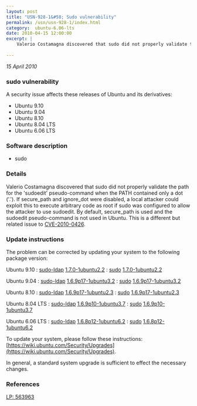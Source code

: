 ```yaml
---
layout: post
title: "USN-928-1&#58; Sudo vulnerability"
permalink: /usn/usn-928-1/index.html
category:  ubuntu-6.06-lts
date: 2010-04-15 12:00:00
excerpt: |
    Valerio Costamagna discovered that sudo did not properly validate the path for the &#39;sudoedit&#39; pseudo-command when the PATH contained only a dot (&#39;.&#39;). If secure_path and ignore_dot were disabled, a local attacker could exploit this to execute arbitrary code as root if sudo was configured to allow the attacker to use sudoedit. By default, secure_path is used and the sudoedit pseudo-command is not used in Ubuntu. This is a different but related issue to [CVE-2010-0426](http://people.ubuntu.com/~ubuntu-security/cve/CVE-2010-0426). 
    
--- 
```

 
 

*15 April 2010*

### sudo vulnerability

A security issue affects these releases of Ubuntu and its derivatives:

* Ubuntu 9.10
* Ubuntu 9.04
* Ubuntu 8.10
* Ubuntu 8.04 LTS
* Ubuntu 6.06 LTS

### Software description

* sudo 

### Details

Valerio Costamagna discovered that sudo did not properly validate the path for the &#39;sudoedit&#39; pseudo-command when the PATH contained only a dot (&#39;.&#39;). If secure_path and ignore_dot were disabled, a local attacker could exploit this to execute arbitrary code as root if sudo was configured to allow the attacker to use sudoedit. By default, secure_path is used and the sudoedit pseudo-command is not used in Ubuntu. This is a different but related issue to [CVE-2010-0426](http://people.ubuntu.com/~ubuntu-security/cve/CVE-2010-0426). 

### Update instructions

The problem can be corrected by updating your system to the following package version:

Ubuntu 9.10
 : [sudo-ldap](https://launchpad.net/ubuntu/+source/sudo) <span> [1.7.0-1ubuntu2.2](https://launchpad.net/ubuntu/+source/sudo/1.7.0-1ubuntu2.2) </span> 
 : [sudo](https://launchpad.net/ubuntu/+source/sudo) <span> [1.7.0-1ubuntu2.2](https://launchpad.net/ubuntu/+source/sudo/1.7.0-1ubuntu2.2) </span> 

Ubuntu 9.04
 : [sudo-ldap](https://launchpad.net/ubuntu/+source/sudo) <span> [1.6.9p17-1ubuntu3.2](https://launchpad.net/ubuntu/+source/sudo/1.6.9p17-1ubuntu3.2) </span> 
 : [sudo](https://launchpad.net/ubuntu/+source/sudo) <span> [1.6.9p17-1ubuntu3.2](https://launchpad.net/ubuntu/+source/sudo/1.6.9p17-1ubuntu3.2) </span> 

Ubuntu 8.10
 : [sudo-ldap](https://launchpad.net/ubuntu/+source/sudo) <span> [1.6.9p17-1ubuntu2.3](https://launchpad.net/ubuntu/+source/sudo/1.6.9p17-1ubuntu2.3) </span> 
 : [sudo](https://launchpad.net/ubuntu/+source/sudo) <span> [1.6.9p17-1ubuntu2.3](https://launchpad.net/ubuntu/+source/sudo/1.6.9p17-1ubuntu2.3) </span> 

Ubuntu 8.04 LTS
 : [sudo-ldap](https://launchpad.net/ubuntu/+source/sudo) <span> [1.6.9p10-1ubuntu3.7](https://launchpad.net/ubuntu/+source/sudo/1.6.9p10-1ubuntu3.7) </span> 
 : [sudo](https://launchpad.net/ubuntu/+source/sudo) <span> [1.6.9p10-1ubuntu3.7](https://launchpad.net/ubuntu/+source/sudo/1.6.9p10-1ubuntu3.7) </span> 

Ubuntu 6.06 LTS
 : [sudo-ldap](https://launchpad.net/ubuntu/+source/sudo) <span> [1.6.8p12-1ubuntu6.2](https://launchpad.net/ubuntu/+source/sudo/1.6.8p12-1ubuntu6.2) </span> 
 : [sudo](https://launchpad.net/ubuntu/+source/sudo) <span> [1.6.8p12-1ubuntu6.2](https://launchpad.net/ubuntu/+source/sudo/1.6.8p12-1ubuntu6.2) </span> 

To update your system, please follow these instructions: [https://wiki.ubuntu.com/Security/Upgrades](https://wiki.ubuntu.com/Security/Upgrades).

In general, a standard system upgrade is sufficient to effect the necessary changes. 

### References

 
 [LP: 563963](https://launchpad.net/bugs/563963)
 

